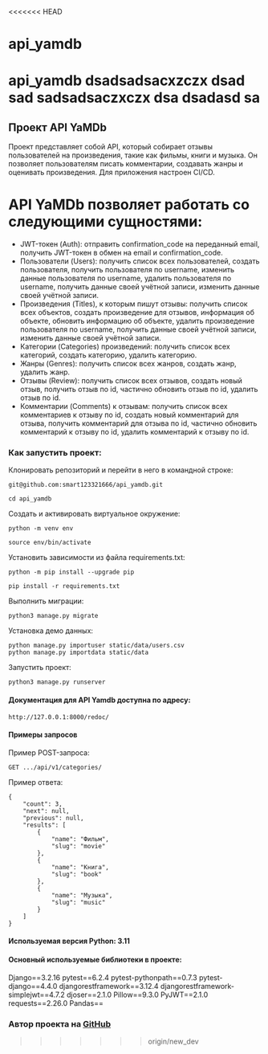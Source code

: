 <<<<<<< HEAD
# api_yamdb
api_yamdb
dsadsadsacxzczx
dsad
sad
sadsadsaczxczx
dsa
dsadasd
sa
=======
## Проект API YaMDb

Проект представляет собой API, который собирает отзывы пользователей на произведения, такие как фильмы, книги и музыка. Он позволяет пользователям писать комментарии, создавать жанры и оценивать произведения. Для приложения настроен CI/CD.

# API YaMDb позволяет работать со следующими сущностями:

+ JWT-токен (Auth): отправить confirmation_code на переданный email, получить JWT-токен в обмен на email и confirmation_code.
+ Пользователи (Users): получить список всех пользователей, создать пользователя, получить пользователя по username, изменить данные пользователя по username, удалить пользователя по username, получить данные своей учётной записи, изменить данные своей учётной записи.
+ Произведения (Titles), к которым пишут отзывы: получить список всех объектов, создать произведение для отзывов, информация об объекте, обновить информацию об объекте, удалить произведение пользователя по username, получить данные своей учётной записи, изменить данные своей учётной записи.
+ Категории (Categories) произведений: получить список всех категорий, создать категорию, удалить категорию.
+ Жанры (Genres): получить список всех жанров, создать жанр, удалить жанр.
+ Отзывы (Review): получить список всех отзывов, создать новый отзыв, получить отзыв по id, частично обновить отзыв по id, удалить отзыв по id.
+ Комментарии (Comments) к отзывам: получить список всех комментариев к отзыву по id, создать новый комментарий для отзыва, получить комментарий для отзыва по id, частично обновить комментарий к отзыву по id, удалить комментарий к отзыву по id.


### Как запустить проект:

Клонировать репозиторий и перейти в него в командной строке:

```
git@github.com:smart123321666/api_yamdb.git
```

```
cd api_yamdb
```

Cоздать и активировать виртуальное окружение:

```
python -m venv env
```

```
source env/bin/activate
```

Установить зависимости из файла requirements.txt:

```
python -m pip install --upgrade pip
```

```
pip install -r requirements.txt
```

Выполнить миграции:

```
python3 manage.py migrate
```
Установка демо данных:

```
python manage.py importuser static/data/users.csv
python manage.py importdata static/data
```

Запустить проект:

```
python3 manage.py runserver
```

#### Документация для API Yamdb доступна по адресу:

```
http://127.0.0.1:8000/redoc/
```

#### Примеры запросов

Пример POST-запроса:

```
GET .../api/v1/categories/
```

Пример ответа:

```
{
    "count": 3,
    "next": null,
    "previous": null,
    "results": [
        {
            "name": "Фильм",
            "slug": "movie"
        },
        {
            "name": "Книга",
            "slug": "book"
        },
        {
            "name": "Музыка",
            "slug": "music"
        }
    ]
}
```


#### Используемая версия Python:  3.11


#### Основный используемые библиотеки в проекте:

Django==3.2.16
pytest==6.2.4
pytest-pythonpath==0.7.3
pytest-django==4.4.0
djangorestframework==3.12.4
djangorestframework-simplejwt==4.7.2
djoser==2.1.0
Pillow==9.3.0
PyJWT==2.1.0
requests==2.26.0
Pandas==

### Автор проекта на [GitHub](//////)
>>>>>>> origin/new_dev
